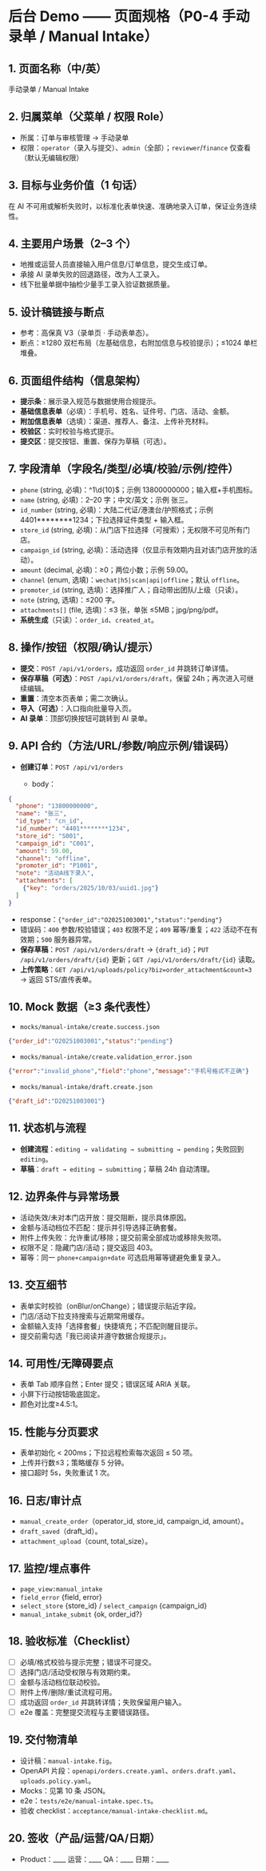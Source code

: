 # 后台 Demo —— 页面规格（P0-4 手动录单 / Manual Intake）

## 1. 页面名称（中/英）

手动录单 / Manual Intake

## 2. 归属菜单（父菜单 / 权限 Role）

* 所属：订单与审核管理 → 手动录单
* 权限：`operator`（录入与提交）、`admin`（全部）；`reviewer`/`finance` 仅查看（默认无编辑权限）

## 3. 目标与业务价值（1 句话）

在 AI 不可用或解析失败时，以标准化表单快速、准确地录入订单，保证业务连续性。

## 4. 主要用户场景（2–3 个）

* 地推或运营人员直接输入用户信息/订单信息，提交生成订单。
* 承接 AI 录单失败的回退路径，改为人工录入。
* 线下批量单据中抽检少量手工录入验证数据质量。

## 5. 设计稿链接与断点

* 参考：高保真 V3（录单页 · 手动表单态）。
* 断点：≥1280 双栏布局（左基础信息，右附加信息与校验提示）；≤1024 单栏堆叠。

## 6. 页面组件结构（信息架构）

* **提示条**：展示录入规范与数据使用合规提示。
* **基础信息表单**（必填）：手机号、姓名、证件号、门店、活动、金额。
* **附加信息表单**（选填）：渠道、推荐人、备注、上传补充材料。
* **校验区**：实时校验与格式提示。
* **提交区**：提交按钮、重置、保存为草稿（可选）。

## 7. 字段清单（字段名/类型/必填/校验/示例/控件）

* `phone` (string, 必填)：^1\d{10}$；示例 13800000000；输入框+手机图标。
* `name` (string, 必填)：2–20 字；中文/英文；示例 张三。
* `id_number` (string, 必填)：大陆二代证/港澳台/护照格式；示例 4401********1234；下拉选择证件类型 + 输入框。
* `store_id` (string, 必填)：从门店下拉选择（可搜索）；无权限不可见所有门店。
* `campaign_id` (string, 必填)：活动选择（仅显示有效期内且对该门店开放的活动）。
* `amount` (decimal, 必填)：≥0；两位小数；示例 59.00。
* `channel` (enum, 选填)：`wechat|h5|scan|api|offline`；默认 `offline`。
* `promoter_id` (string, 选填)：选择推广人；自动带出团队/上级（只读）。
* `note` (string, 选填)：≤200 字。
* `attachments[]` (file, 选填)：≤3 张，单张 ≤5MB；jpg/png/pdf。
* **系统生成**（只读）：`order_id`、`created_at`。

## 8. 操作/按钮（权限/确认/提示）

* **提交**：`POST /api/v1/orders`，成功返回 `order_id` 并跳转订单详情。
* **保存草稿（可选）**：`POST /api/v1/orders/draft`，保留 24h；再次进入可继续编辑。
* **重置**：清空本页表单；需二次确认。
* **导入（可选）**：入口指向批量导入页。
* **AI 录单**：顶部切换按钮可跳转到 AI 录单。

## 9. API 合约（方法/URL/参数/响应示例/错误码）

* **创建订单**：`POST /api/v1/orders`

  * body：

```json
{
  "phone": "13800000000",
  "name": "张三",
  "id_type": "cn_id",
  "id_number": "4401********1234",
  "store_id": "S001",
  "campaign_id": "C001",
  "amount": 59.00,
  "channel": "offline",
  "promoter_id": "P1001",
  "note": "活动A线下录入",
  "attachments": [
    {"key": "orders/2025/10/03/uuid1.jpg"}
  ]
}
```

* response：`{"order_id":"O20251003001","status":"pending"}`
* 错误码：`400` 参数/校验错误；`403` 权限不足；`409` 幂等/重复；`422` 活动不在有效期；`500` 服务器异常。
* **保存草稿**：`POST /api/v1/orders/draft` → `{draft_id}`；`PUT /api/v1/orders/draft/{id}` 更新；`GET /api/v1/orders/draft/{id}` 读取。
* **上传策略**：`GET /api/v1/uploads/policy?biz=order_attachment&count=3` → 返回 STS/直传表单。

## 10. Mock 数据（≥3 条代表性）

* `mocks/manual-intake/create.success.json`

```json
{"order_id":"O20251003001","status":"pending"}
```

* `mocks/manual-intake/create.validation_error.json`

```json
{"error":"invalid_phone","field":"phone","message":"手机号格式不正确"}
```

* `mocks/manual-intake/draft.create.json`

```json
{"draft_id":"D20251003001"}
```

## 11. 状态机与流程

* **创建流程**：`editing → validating → submitting → pending`；失败回到 `editing`。
* **草稿**：`draft → editing → submitting`；草稿 24h 自动清理。

## 12. 边界条件与异常场景

* 活动失效/未对本门店开放：提交阻断，提示具体原因。
* 金额与活动档位不匹配：提示并引导选择正确套餐。
* 附件上传失败：允许重试/移除；提交前需全部成功或移除失败项。
* 权限不足：隐藏门店/活动；提交返回 403。
* 幂等：同一 `phone+campaign+date` 可选启用幂等键避免重复录入。

## 13. 交互细节

* 表单实时校验（onBlur/onChange）；错误提示贴近字段。
* 门店/活动下拉支持搜索与近期常用缓存。
* 金额输入支持「选择套餐」快捷填充；不匹配则醒目提示。
* 提交前需勾选「我已阅读并遵守数据合规提示」。

## 14. 可用性/无障碍要点

* 表单 Tab 顺序自然；Enter 提交；错误区域 ARIA 关联。
* 小屏下行动按钮吸底固定。
* 颜色对比度≥4.5:1。

## 15. 性能与分页要求

* 表单初始化 < 200ms；下拉远程检索每次返回 ≤ 50 项。
* 上传并行数≤3；策略缓存 5 分钟。
* 接口超时 5s，失败重试 1 次。

## 16. 日志/审计点

* `manual_create_order`（operator_id, store_id, campaign_id, amount）。
* `draft_saved`（draft_id）。
* `attachment_upload`（count, total_size）。

## 17. 监控/埋点事件

* `page_view:manual_intake`
* `field_error` {field, error}
* `select_store` {store_id} / `select_campaign` {campaign_id}
* `manual_intake_submit` {ok, order_id?}

## 18. 验收标准（Checklist）

* [ ] 必填/格式校验与提示完整；错误不可提交。
* [ ] 选择门店/活动受权限与有效期约束。
* [ ] 金额与活动档位联动校验。
* [ ] 附件上传/删除/重试流程可用。
* [ ] 成功返回 `order_id` 并跳转详情；失败保留用户输入。
* [ ] e2e 覆盖：完整提交流程与主要错误路径。

## 19. 交付物清单

* 设计稿：`manual-intake.fig`。
* OpenAPI 片段：`openapi/orders.create.yaml`、`orders.draft.yaml`、`uploads.policy.yaml`。
* Mocks：见第 10 条 JSON。
* e2e：`tests/e2e/manual-intake.spec.ts`。
* 验收 checklist：`acceptance/manual-intake-checklist.md`。

## 20. 签收（产品/运营/QA/日期）

* Product：____  运营：____  QA：____  日期：____
